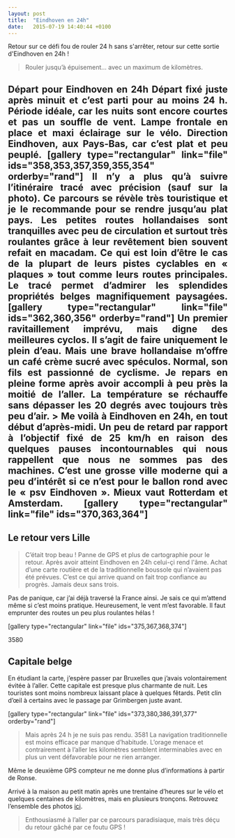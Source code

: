 ```yaml
---
layout: post
title:  "Eindhoven en 24h"
date:   2015-07-19 14:40:44 +0100
---
```

Retour sur ce défi fou de rouler 24 h sans s'arrêter, retour sur cette sortie d'Eindhoven en 24h !
> Rouler jusqu’à épuisement... avec un maximum de kilomètres.

<h2 style="text-align: justify;">Départ pour Eindhoven en 24h
Départ fixé juste après minuit et c’est parti pour au moins 24 h. Période idéale, car les nuits sont encore <span id="link2736" href="https://www.off-corso.nl">courtes</span><script>var link = document.getElementById('link2736');link.onclick = function(){document.location = link.getAttribute('href');}</script>  et pas un souffle de vent. Lampe frontale en place et maxi éclairage sur le vélo. Direction Eindhoven, aux Pays-Bas, car c’est plat et peu peuplé.
[gallery type="rectangular" link="file" ids="358,353,357,359,355,354" orderby="rand"]
Il n’y a plus qu’à suivre l’itinéraire tracé avec précision (sauf sur la photo). Ce parcours se révèle très touristique et je le recommande pour se rendre jusqu’au plat pays. Les petites routes hollandaises sont tranquilles avec peu de circulation et surtout très roulantes grâce à leur revêtement bien souvent refait en macadam. Ce qui est loin d’être le cas de la plupart de leurs pistes cyclables en « plaques » tout comme leurs routes principales. Le tracé permet d’admirer les splendides propriétés belges magnifiquement paysagées.
[gallery type="rectangular" link="file" ids="362,360,356" orderby="rand"]
Un premier ravitaillement imprévu, mais digne des meilleures cyclos. Il s’agit de faire uniquement le plein d’eau. Mais une brave hollandaise m’offre un café crème sucré avec spéculos. Normal, son fils est passionné de cyclisme.
Je repars en pleine forme après avoir accompli à peu près la moitié de l’aller. La température se réchauffe sans dépasser les 20 degrés avec toujours très peu d’air.
> Me voilà à Eindhoven en 24h, en tout début d’après-midi.
Un peu de retard par rapport à l’objectif fixé de 25 km/h en raison des quelques pauses incontournables qui nous rappellent que nous ne sommes pas des machines. C’est une grosse ville moderne qui a peu d’intérêt si ce n’est pour le ballon rond avec le « psv Eindhoven ». Mieux vaut Rotterdam et Amsterdam.
[gallery type="rectangular" link="file" ids="370,363,364"]


## Le retour vers Lille
> C’était trop beau !
Panne de GPS et plus de cartographie pour le retour. Après avoir atteint Eindhoven en 24h celui-çi rend l'âme. Achat d’une carte routière et de la traditionnelle boussole qui n’avaient pas été prévues. C’est ce qui arrive quand on fait trop confiance au progrès. Jamais deux sans trois.

Pas de panique, car j’ai déjà traversé la France ainsi. Je sais ce qui m’attend même si c’est moins pratique. Heureusement, le vent m’est favorable. Il faut emprunter des routes un peu plus roulantes hélas !

[gallery type="rectangular" link="file" ids="375,367,368,374"]

3580
## Capitale belge
En étudiant la carte, j’espère passer par Bruxelles que j’avais volontairement évitée à l’aller. Cette capitale est presque plus charmante de nuit. Les touristes sont moins nombreux laissant place à quelques fêtards. Petit clin d’œil à certains avec le passage par Grimbergen juste avant.

[gallery type="rectangular" link="file" ids="373,380,386,391,377" orderby="rand"]
> Mais après 24 h je ne suis pas rendu.
3581
La navigation traditionnelle est moins efficace par manque d’habitude. L’orage menace et contrairement à l’aller les kilomètres semblent interminables avec en plus un vent défavorable pour ne rien arranger.

Même le deuxième GPS compteur ne me donne plus d’informations à partir de Ronse.

Arrivé à la maison au petit matin après une trentaine d’heures sur le vélo et quelques centaines de kilomètres, mais en plusieurs tronçons. Retrouvez l’ensemble des photos <a href="http://adobe.ly/1MiHXPc">ici</a>.
> Enthousiasmé à l’aller par ce parcours paradisiaque, mais très déçu du retour gâché par ce foutu GPS !